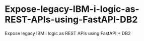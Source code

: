 # Expose-legacy-IBM-i-logic-as-REST-APIs-using-FastAPI-DB2
Expose legacy IBM i logic as REST APIs using FastAPI + DB2
